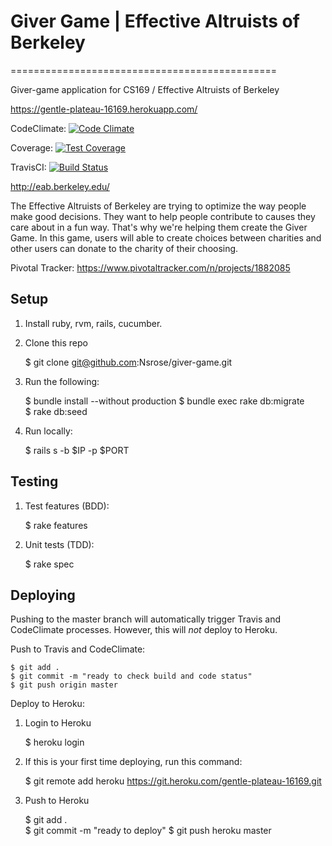 # Giver Game | Effective Altruists of Berkeley
==============================================

Giver-game application for CS169 / Effective Altruists of Berkeley

https://gentle-plateau-16169.herokuapp.com/


CodeClimate:
[![Code Climate](https://codeclimate.com/github/Nsrose/giver-game/badges/gpa.svg)](https://codeclimate.com/github/Nsrose/giver-game)

Coverage:
[![Test Coverage](https://codeclimate.com/github/Nsrose/giver-game/badges/coverage.svg)](https://codeclimate.com/github/Nsrose/giver-game/coverage)

TravisCI:
[![Build Status](https://travis-ci.org/Nsrose/giver-game.svg?branch=master)](https://travis-ci.org/Nsrose/giver-game)

http://eab.berkeley.edu/

The Effective Altruists of Berkeley are trying to optimize the way people make good decisions. 
They want to help people contribute to causes they care about in a fun way. That's why we're helping them create the Giver
Game. In this game, users will able to create choices between charities and other users can donate to the charity of their 
choosing. 


Pivotal Tracker: https://www.pivotaltracker.com/n/projects/1882085

Setup
-----
1. Install ruby, rvm, rails, cucumber.  
2. Clone this repo  


    $ git clone git@github.com:Nsrose/giver-game.git  


3. Run the following:
    
    
    $ bundle install --without production
    $ bundle exec rake db:migrate    
    $ rake db:seed


4. Run locally:  


    $ rails s -b $IP -p $PORT



Testing
-------
1. Test features (BDD):  


    $ rake features  


2. Unit tests (TDD):
  

    $ rake spec  


Deploying
---------
Pushing to the master branch will automatically trigger Travis and CodeClimate processes. However, 
this will *not* deploy to Heroku. 

Push to Travis and CodeClimate:

    
    $ git add .
    $ git commit -m "ready to check build and code status"
    $ git push origin master
      
    


Deploy to Heroku:  

1. Login to Heroku
 
 
    $ heroku login

2. If this is your first time deploying, run this command:  


    $ git remote add heroku https://git.heroku.com/gentle-plateau-16169.git  
    


3. Push to Heroku  


    $ git add .  
    $ git commit -m "ready to deploy"
    $ git push heroku master
  




